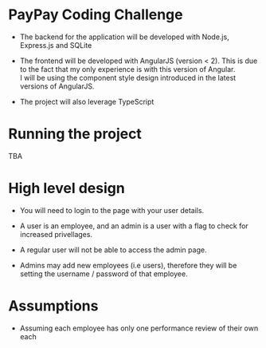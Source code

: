 # PayPay Coding Challenge
* The backend for the application will be developed with Node.js, Express.js and SQLite


* The frontend will be developed with AngularJS (version < 2). 
This is due to the fact that my only experience is with this version of Angular.\
I will be using the component style design introduced in the latest versions of AngularJS.


* The project will also leverage TypeScript


# Running the project
TBA


# High level design
* You will need to login to the page with your user details.


* A user is an employee, and an admin is a user with a flag to check for increased privellages.


* A regular user will not be able to access the admin page.


* Admins may add new employees (i.e users), therefore they will be setting the username / password of that employee.

# Assumptions
* Assuming each employee has only one performance review of their own each
